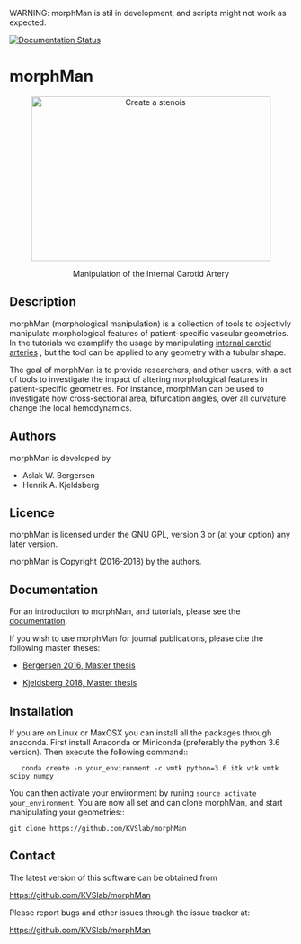 WARNING: morphMan is stil in development, and scripts might not work as expected.

[![Documentation Status](https://readthedocs.org/projects/morphman/badge/?version=latest)](https://morphman.readthedocs.io/en/latest/?badge=latest)

morphMan
=====

<p align="center">
    <img src="https://raw.githubusercontent.com/KVSlab/vascularManipulationToolkit/master/docs/source/change_stenosis.png?token=AJKg8GZbIiq2gb9V1elUl0hqm3QrCco4ks5bv20iwA%3D%3D" width="426" height="293" alt="Create a stenois"/>
</p>
<p align="center">
    Manipulation of the Internal Carotid Artery
</p>

Description
-----------
morphMan (morphological manipulation) is a collection of tools to objectivly manipulate morphological features
of patient-specific vascular geometries. In the tutorials we examplify the usage
by manipulating [internal carotid arteries](https://en.wikipedia.org/wiki/Internal_carotid_artery)
, but the tool can be applied to any geometry with a tubular shape.

The goal of morphMan is to provide researchers, and other users, with a set of tools to investigate the impact
of altering morphological features in patient-specific geometries. For instance, morphMan can be used to
investigate how cross-sectional area, bifurcation angles, over all curvature change the local hemodynamics.


Authors
-------
morphMan is developed by

  * Aslak W. Bergersen 
  * Henrik A. Kjeldsberg 


Licence
-------
morphMan is licensed under the GNU GPL, version 3 or (at your option) any
later version.

morphMan is Copyright (2016-2018) by the authors.


Documentation
-------------
For an introduction to morphMan, and tutorials, please see the [documentation](https://morphman.readthedocs.io/en/latest/).

If you wish to use morphMan for journal publications, please cite the following master theses: 

* [Bergersen 2016, Master thesis](https://www.duo.uio.no/bitstream/handle/10852/50515/master-bergersen.pdf?sequence=5&isAllowed=y)

* [Kjeldsberg 2018, Master thesis](https://www.duo.uio.no/bitstream/handle/10852/63389/henrikkjeldsberg_master.pdf?sequence=1&isAllowed=y)



Installation
------------
If you are on Linux or MaxOSX you can install all the packages through anaconda.
First install Anaconda or Miniconda (preferably the python 3.6 version).
Then execute the following command::

       conda create -n your_environment -c vmtk python=3.6 itk vtk vmtk scipy numpy

You can then activate your environment by runing ``source activate your_environment``.
You are now all set and can clone morphMan, and start manipulating your geometries::

    git clone https://github.com/KVSlab/morphMan


Contact
-------
The latest version of this software can be obtained from

  https://github.com/KVSlab/morphMan

Please report bugs and other issues through the issue tracker at:
  
  https://github.com/KVSlab/morphMan
